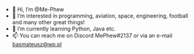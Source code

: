 - 👋 Hi, I’m @Me-Phew
- 👀 I’m interested in programming, aviation, space, engineering, football and many other great things!
- 🌱 I’m currently learning Python, Java etc.
- 📫 You can reach me on Discord MePhew#2137 or via an e-mail basmateusz@wp.pl
